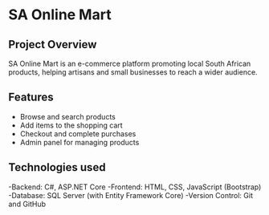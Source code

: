 # SA Online Mart

## Project Overview
SA Online Mart is an e-commerce platform promoting local South African products, helping artisans and small businesses to reach a wider audience.

## Features
- Browse and search products
- Add items to the shopping cart
- Checkout and complete purchases
- Admin panel for managing products

## Technologies used
-Backend: C#, ASP.NET Core
-Frontend: HTML, CSS, JavaScript (Bootstrap)
-Database: SQL Server (with Entity Framework Core)
-Version Control: Git and GitHub

